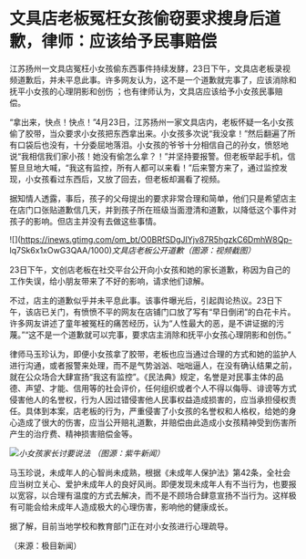 # 文具店老板冤枉女孩偷窃要求搜身后道歉，律师：应该给予民事赔偿

江苏扬州一文具店冤枉小女孩偷东西事件持续发酵，23日下午，文具店老板录视频道歉后，并未平息此事。许多网友认为，这不是一个道歉就完事了，应该消除和抚平小女孩的心理阴影和创伤
；也有律师认为，文具店应该给予小女孩民事赔偿。

“拿出来，快点！快点！”4月23日，江苏扬州一家文具店内，老板怀疑一名小女孩偷了胶带，当众要求小女孩把东西拿出来。小女孩多次说“我没拿！”然后翻遍了所有口袋后也没有，十分委屈地落泪。小女孩的爷爷十分相信自己的孙女，愤怒地说“我相信我们家小孩！她没有偷怎么拿？！”并坚持要报警。但老板举起手机，信誓旦旦地大喊，“我这有监控，所有人都可以来看！”后来警方来了，通过监控发现，小女孩看过东西后，又放了回去，但老板却漏看了视频。

据知情人透露，事后，孩子的父母提出的要求非常合理和简单，他们只是希望店主在店门口张贴道歉信几天，并到孩子所在班级当面澄清和道歉，以降低这个事件对孩子的影响。但店主并没有去做这些事情。

![](https://inews.gtimg.com/om_bt/O0BRfSDgJIYjv87R5hgzkC6DmhW8Qp-
lq7Sk6x1xOwG3QAA/1000)_文具店老板公开道歉（图源：视频截图）_

23日下午，文创店老板在社交平台公开向小女孩和她的家长道歉，称因为自己的工作失误，给小朋友带来了不好的影响，请求他们谅解。

不过，店主的道歉似乎并未平息此事。该事件曝光后，引起舆论热议。23日下午，该店已关门，有愤愤不平的网友在店铺门口放了写有“早日倒闭”的白花卡片。许多网友讲述了童年被冤枉的痛苦经历，认为“人性最大的恶，是不讲证据的污蔑。”“这不是一个道歉就可以完事，要求店主消除和抚平小女孩心理阴影和创伤。”

律师马玉珍认为，即便小女孩拿了胶带，老板也应当通过合理的方式和她的监护人进行沟通，或者报警来处理，而不是气势汹汹、咄咄逼人，在没有确认结果之前，就在公众场合大肆宣扬“我这有监控”。《民法典》规定，名誉是对民事主体的品德、声望、才能、信用等的社会评价，任何组织或者个人不得以侮辱、诽谤等方式侵害他人的名誉权，行为人因过错侵害他人民事权益造成损害的，应当承担侵权责任。具体到本案，店老板的行为，严重侵害了小女孩的名誉权和人格权，给她的身心造成了很大的伤害，应当公开赔礼道歉，并赔偿由此造成小女孩精神受到伤害所产生的治疗费、精神损害赔偿金等。

![](https://inews.gtimg.com/om_bt/Ogidh-O2Zf8Dy7xhnWsKMHPpMv8gLIH2OAylK7p-1zlD4AA/1000)_小女孩家长讨要说法
（图源：紫牛新闻）_

马玉珍说，未成年人的心智尚未成熟，根据《未成年人保护法》第42条，全社会应当树立关心、爱护未成年人的良好风尚。即便发现未成年人有不当行为，也要报以宽容，以合理有温度的方式去解决，而不是不顾场合肆意宣扬不当行为。这样极有可能会给未成年人造成极大的心理伤害，影响他的健康成长。

据了解，目前当地学校和教育部门正在对小女孩进行心理疏导。

（来源：极目新闻）


